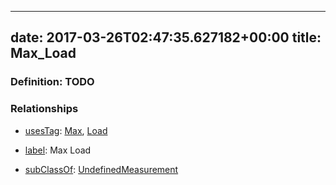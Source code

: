 
---
date: 2017-03-26T02:47:35.627182+00:00
title: Max_Load
---
### Definition: TODO

### Relationships

* [usesTag](https://brickschema.org/schema/1.0/BrickFrame#usesTag): [Max](https://brickschema.org/schema/1.0/BrickTag#Max), [Load](https://brickschema.org/schema/1.0/BrickTag#Load)

* [label](http://www.w3.org/2000/01/rdf-schema#label): Max Load

* [subClassOf](http://www.w3.org/2000/01/rdf-schema#subClassOf): [UndefinedMeasurement](https://brickschema.org/schema/1.0/Brick#UndefinedMeasurement)
